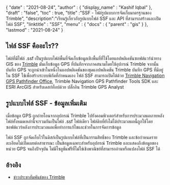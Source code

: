 {
  "date" : "2021-08-24",
  "author" : {
    "display_name" : "Kashif Iqbal"
},
  "draft" : "false",
  "toc" : true,
  "title" :"SSF - ไฟล์รูปแบบการจัดเก็บมาตรฐานของ Trimble",
  "description":"เรียนรู้เกี่ยวกับรูปแบบไฟล์ SSF และ API ที่สามารถสร้างและเปิดไฟล์ SSF",
  "linktitle" : "SSF",
  "menu" : {
    "docs" : {
      "parent" : "gis"
}
},
  "lastmod" : "2021-08-24"
}

## ไฟล์ SSF คืออะไร??

ไฟล์ที่มีไฟล์ .ssf เป็นรูปแบบไฟล์พื้นที่จัดเก็บข้อมูลเชิงพื้นที่ที่ใช้โดยแอปพลิเคชันซอฟต์แวร์นำทาง GIS ของ [Trimble](https://www.trimble.com) มันเก็บข้อมูล GPS ที่บันทึกจากภาคสนามโดยใช้อุปกรณ์ Trimble จากนั้นบันทึก GPS จะถูกนำเข้าในหนึ่งในแอปพลิเคชันของชุดแอปพลิเคชัน Trimble บันทึก GPS ที่มีอยู่ใน SSF ใช้เพื่อสร้างระบบพิกัดที่กำหนดเอง ไฟล์ SSF สามารถเปิดได้ด้วย [Trimble Navigation GPS Pathfinder Office](https://geospatial.trimble.com/en/products/software/office-software), Trimble Navigation GPS Pathfinder Tools SDK และ ESRI ArcGIS สำหรับเดสก์ท็อปด้วย ปลั๊กอิน Trimble GPS Analyst

## รูปแบบไฟล์ SSF - ข้อมูลเพิ่มเติม

เมื่อข้อมูล GPS ถูกถ่ายโอนจากอุปกรณ์ Trimble ไปยังคอมพิวเตอร์สำหรับการประมวลผลภายหลัง ไฟล์ทั้งหมดเหล่านี้จะรวมกันเป็นไฟล์ .ssf ไฟล์เดียว ไฟล์ดิบที่ยังไม่ได้ประมวลผลนี้ถูกใช้โดยซอฟต์แวร์หลังการประมวลผลเพื่อทำการแก้ไขและช่วยในการจัดการข้อมูล

ไฟล์ SSF ถูกจัดเก็บไว้ในดิสก์เป็นรูปแบบไฟล์ที่เป็นกรรมสิทธิ์ของ Trimble และข้อกำหนดรายละเอียดไม่เปิดเผยต่อสาธารณะ เป็นข้อมูลเฉพาะสำหรับอุปกรณ์ Trimble และแสดงถึงข้อมูลของหน่วย GPS จนถึงปัจจุบัน ไม่มีโซลูชันฟรีที่ไม่ใช่เชิงพาณิชย์ที่สามารถอ่านหรือแปลงไฟล์ SSF ได้

## อ้างอิง

* [ข่าวประชาสัมพันธ์ของ Trimble](https://www.trimble.com/news/release.aspx?id=050510b)

